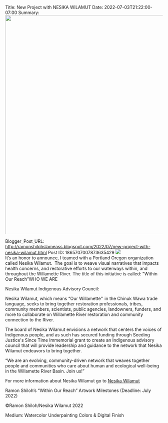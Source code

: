 Title: New Project with NESIKA WILAMUT 
Date: 2022-07-03T21:22:00-07:00
Summary: <img src="https://blogger.googleusercontent.com/img/b/R29vZ2xl/AVvXsEgzdkRl53ag8Hd7WbBX2XE8r2Flqnv3B0jMCYTmCo-017zPK2yvczXtRY3wFy1o-doz4Gvj2foz5xpsqdIabBJIW_7T_8pngP-h2ihy9X5-6A7gtrg39ce2mvJ_fRKRq0vZUrFDoLtZzRzzEPO5UDGG6QMVQId1vL5Lrk2SJ8GuU8xHPgIeWraoVZE/w358-h358/538253A3-90C0-4A13-88D3-9A3E76FD7999.jpeg" width="700">

Blogger_Post_URL: http://ramonshilohslameass.blogspot.com/2022/07/new-project-with-nesika-wilamut.html
Post ID: 1865707007873635429
[![](https://blogger.googleusercontent.com/img/b/R29vZ2xl/AVvXsEgzdkRl53ag8Hd7WbBX2XE8r2Flqnv3B0jMCYTmCo-017zPK2yvczXtRY3wFy1o-doz4Gvj2foz5xpsqdIabBJIW_7T_8pngP-h2ihy9X5-6A7gtrg39ce2mvJ_fRKRq0vZUrFDoLtZzRzzEPO5UDGG6QMVQId1vL5Lrk2SJ8GuU8xHPgIeWraoVZE/w358-h358/538253A3-90C0-4A13-88D3-9A3E76FD7999.jpeg)](https://blogger.googleusercontent.com/img/b/R29vZ2xl/AVvXsEgzdkRl53ag8Hd7WbBX2XE8r2Flqnv3B0jMCYTmCo-017zPK2yvczXtRY3wFy1o-doz4Gvj2foz5xpsqdIabBJIW_7T_8pngP-h2ihy9X5-6A7gtrg39ce2mvJ_fRKRq0vZUrFDoLtZzRzzEPO5UDGG6QMVQId1vL5Lrk2SJ8GuU8xHPgIeWraoVZE/s1440/538253A3-90C0-4A13-88D3-9A3E76FD7999.jpeg)  
It’s an honor to announce, I teamed with a Portland Oregon organization called Nesika Wilamut.  The goal is to weave visual narratives that impacts health concerns, and restorative efforts to our waterways within, and throughout the Willamette River. The title of this initiative is called: "Within Our Reach”WHO WE ARE

Nesika Wilamut Indigenous Advisory Council:

Nesika Wilamut, which means “Our Willamette'' in the Chinuk Wawa trade language, seeks to bring together restoration professionals, tribes, community members, scientists, public agencies, landowners, funders, and more to collaborate on Willamette River restoration and community connection to the River. 

The board of Nesika Wilamut envisions a network that centers the voices of Indigenous people, and as such has secured funding through Seeding Justice's Since Time Immemorial grant to create an Indigenous advisory council that will provide leadership and guidance to the network that Nesika Wilamut endeavors to bring together.

“We are an evolving, community\-driven network that weaves together people and communities who care about human and ecological well\-being in the Willamette River Basin. Join us!”

  


For more information about Nesika Wilamut go to [Nesika Wilamut](https://www.nesikawilamut.org/)

Ramon Shiloh’s “Within Our Reach” Artwork Milestones (Deadline: July 2022\)

©Ramon Shiloh/Nesika Wilamut 2022

Medium: Watercolor Underpainting Colors \& Digital Finish

  


  


